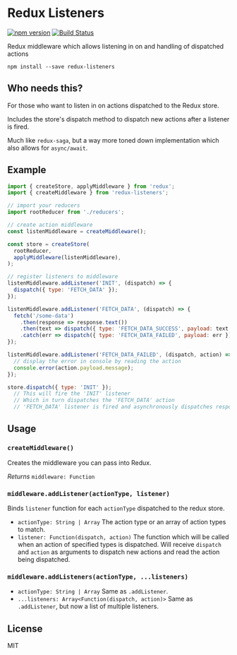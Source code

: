 # Redux Listeners

[![npm version](https://img.shields.io/npm/v/redux-listeners.svg)](https://www.npmjs.com/package/redux-listeners)
[![Build Status](https://travis-ci.org/Gaya/redux-listeners.svg?branch=master)](https://travis-ci.org/Gaya/redux-listeners)

Redux middleware which allows listening in on and handling of dispatched actions

```
npm install --save redux-listeners
```

## Who needs this?

For those who want to listen in on actions dispatched to the Redux store.

Includes the store's dispatch method to dispatch new actions after a listener is fired.

Much like `redux-saga`, but a way more toned down implementation which also allows for `async/await`.

## Example

```js
import { createStore, applyMiddleware } from 'redux';
import { createMiddleware } from 'redux-listeners';

// import your reducers
import rootReducer from './reducers'; 

// create action middleware
const listenMiddleware = createMiddleware();

const store = createStore(
  rootReducer,
  applyMiddleware(listenMiddleware),
);

// register listeners to middleware
listenMiddleware.addListener('INIT', (dispatch) => {
  dispatch({ type: 'FETCH_DATA' });
});

listenMiddleware.addListener('FETCH_DATA', (dispatch) => {
  fetch('/some-data')
    .then(response => response.text())
    .then(text => dispatch({ type: 'FETCH_DATA_SUCCESS', payload: text }))
    .catch(err => dispatch({ type: 'FETCH_DATA_FAILED', payload: err }));
});

listenMiddleware.addListener('FETCH_DATA_FAILED', (dispatch, action) => {
  // display the error in console by reading the action
  console.error(action.payload.message);
});

store.dispatch({ type: 'INIT' });
  // This will fire the 'INIT' listener
  // Which in turn dispatches the 'FETCH_DATA' action
  // 'FETCH_DATA' listener is fired and asynchronously dispatches response actions
```

## Usage

### `createMiddleware()`
Creates the middleware you can pass into Redux.

*Returns* `middleware: Function`

### `middleware.addListener(actionType, listener)`
Binds `listener` function for each `actionType` dispatched to the redux store.

- `actionType: String | Array` The action type or an array of action types to match.
- `listener: Function(dispatch, action)` The function which will be called when an action of specified types is dispatched. Will receive `dispatch` and `action` as arguments to dispatch new actions and read the action being dispatched.

### `middleware.addListeners(actionType, ...listeners)`

- `actionType: String | Array` Same as `.addListener`.
- `...listeners: Array<Function(dispatch, action)>` Same as `.addListener`, but now a list of multiple listeners.

## License
MIT

